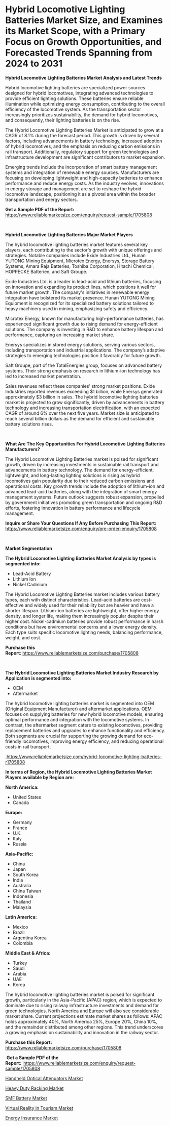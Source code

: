 <p><h1>Hybrid Locomotive Lighting Batteries Market Size, and Examines its Market Scope, with a Primary Focus on Growth Opportunities, and Forecasted Trends Spanning from 2024 to 2031</h1></p><p><strong>Hybrid Locomotive Lighting Batteries Market Analysis and Latest Trends</strong></p>
<p><p>Hybrid locomotive lighting batteries are specialized power sources designed for hybrid locomotives, integrating advanced technologies to provide efficient lighting solutions. These batteries ensure reliable illumination while optimizing energy consumption, contributing to the overall efficiency of the locomotive system. As the transportation sector increasingly prioritizes sustainability, the demand for hybrid locomotives, and consequently, their lighting batteries is on the rise.</p><p>The Hybrid Locomotive Lighting Batteries Market is anticipated to grow at a CAGR of 8.1% during the forecast period. This growth is driven by several factors, including advancements in battery technology, increased adoption of hybrid locomotives, and the emphasis on reducing carbon emissions in rail transport. Additionally, regulatory support for green technologies and infrastructure development are significant contributors to market expansion.</p><p>Emerging trends include the incorporation of smart battery management systems and integration of renewable energy sources. Manufacturers are focusing on developing lightweight and high-capacity batteries to enhance performance and reduce energy costs. As the industry evolves, innovations in energy storage and management are set to reshape the hybrid locomotive landscape, positioning it as a pivotal area within the broader transportation and energy sectors.</p></p>
<p><strong>Get a Sample PDF of the Report:&nbsp;</strong> <a href="https://www.reliablemarketsize.com/enquiry/request-sample/1705808?utm_campaign=1413&utm_medium=2&utm_source=Github&utm_content=ia&utm_term=21102024&utm_id=hybrid-locomotive-lighting-batteries">https://www.reliablemarketsize.com/enquiry/request-sample/1705808</a></p>
<p>&nbsp;</p>
<p><strong>Hybrid Locomotive Lighting Batteries Major Market Players</strong></p>
<p><p>The hybrid locomotive lighting batteries market features several key players, each contributing to the sector's growth with unique offerings and strategies. Notable companies include Exide Industries Ltd., Hunan YUTONG Mining Equipment, Microtex Energy, Enersys, Storage Battery Systems, Amara Raja Batteries, Toshiba Corporation, Hitachi Chemical, HOPPECKE Batterien, and Saft Groupe.</p><p>Exide Industries Ltd. is a leader in lead-acid and lithium batteries, focusing on innovation and expanding its product lines, which positions it well for future market growth. The company's initiatives in renewable energy integration have bolstered its market presence. Hunan YUTONG Mining Equipment is recognized for its specialized battery solutions tailored to heavy machinery used in mining, emphasizing safety and efficiency.</p><p>Microtex Energy, known for manufacturing high-performance batteries, has experienced significant growth due to rising demand for energy-efficient solutions. The company is investing in R&D to enhance battery lifespan and performance, capturing an increasing market share.</p><p>Enersys specializes in stored energy solutions, serving various sectors, including transportation and industrial applications. The company’s adaptive strategies to emerging technologies position it favorably for future growth. </p><p>Saft Groupe, part of the TotalEnergies group, focuses on advanced battery systems. Their strong emphasis on research in lithium-ion technology has led to increased market penetration.</p><p>Sales revenues reflect these companies' strong market positions. Exide Industries reported revenues exceeding $1 billion, while Enersys generated approximately $3 billion in sales. The hybrid locomotive lighting batteries market is projected to grow significantly, driven by advancements in battery technology and increasing transportation electrification, with an expected CAGR of around 6% over the next five years. Market size is anticipated to reach several billion dollars as the demand for efficient and sustainable battery solutions rises.</p></p>
<p>&nbsp;</p>
<p><strong>What Are The Key Opportunities For Hybrid Locomotive Lighting Batteries Manufacturers?</strong></p>
<p><p>The Hybrid Locomotive Lighting Batteries market is poised for significant growth, driven by increasing investments in sustainable rail transport and advancements in battery technology. The demand for energy-efficient, lightweight, and long-lasting lighting solutions is rising as hybrid locomotives gain popularity due to their reduced carbon emissions and operational costs. Key growth trends include the adoption of lithium-ion and advanced lead-acid batteries, along with the integration of smart energy management systems. Future outlook suggests robust expansion, propelled by government initiatives promoting green transportation and ongoing R&D efforts, fostering innovation in battery performance and lifecycle management.</p></p>
<p><strong>Inquire or Share Your Questions If Any Before Purchasing This Report:</strong> <a href="https://www.reliablemarketsize.com/enquiry/pre-order-enquiry/1705808?utm_campaign=1413&utm_medium=2&utm_source=Github&utm_content=ia&utm_term=21102024&utm_id=hybrid-locomotive-lighting-batteries">https://www.reliablemarketsize.com/enquiry/pre-order-enquiry/1705808</a></p>
<p>&nbsp;</p>
<p><strong>Market Segmentation</strong></p>
<p><strong>The Hybrid Locomotive Lighting Batteries Market Analysis by types is segmented into:</strong></p>
<p><ul><li>Lead-Acid Battery</li><li>Lithium Ion</li><li>Nickel Cadmium</li></ul></p>
<p><p>The Hybrid Locomotive Lighting Batteries market includes various battery types, each with distinct characteristics. Lead-acid batteries are cost-effective and widely used for their reliability but are heavier and have a shorter lifespan. Lithium-ion batteries are lightweight, offer higher energy density, and longer life, making them increasingly popular despite their higher cost. Nickel-cadmium batteries provide robust performance in harsh conditions but have environmental concerns and a lower energy density. Each type suits specific locomotive lighting needs, balancing performance, weight, and cost.</p></p>
<p><strong>Purchase this Report:&nbsp;</strong><a href="https://www.reliablemarketsize.com/purchase/1705808?utm_campaign=1413&utm_medium=2&utm_source=Github&utm_content=ia&utm_term=21102024&utm_id=hybrid-locomotive-lighting-batteries">https://www.reliablemarketsize.com/purchase/1705808</a></p>
<p>&nbsp;</p>
<p><strong>The Hybrid Locomotive Lighting Batteries Market Industry Research by Application is segmented into:</strong></p>
<p><ul><li>OEM</li><li>Aftermarket</li></ul></p>
<p><p>The hybrid locomotive lighting batteries market is segmented into OEM (Original Equipment Manufacturer) and aftermarket applications. OEM focuses on supplying batteries for new hybrid locomotive models, ensuring optimal performance and integration with the locomotive systems. In contrast, the aftermarket segment caters to existing locomotives, providing replacement batteries and upgrades to enhance functionality and efficiency. Both segments are crucial for supporting the growing demand for eco-friendly locomotives, improving energy efficiency, and reducing operational costs in rail transport.</p></p>
<p><a href="https://www.reliablemarketsize.com/hybrid-locomotive-lighting-batteries-r1705808?utm_campaign=1413&utm_medium=2&utm_source=Github&utm_content=ia&utm_term=21102024&utm_id=hybrid-locomotive-lighting-batteries">&nbsp;https://www.reliablemarketsize.com/hybrid-locomotive-lighting-batteries-r1705808</a></p>
<p><strong>In terms of Region, the Hybrid Locomotive Lighting Batteries Market Players available by Region are:</strong></p>
<p>
    <p> <strong> North America: </strong>
        <ul>
            <li>United States</li>
            <li>Canada</li>
        </ul>
        </p> 
    <p> <strong> Europe: </strong>
        <ul>
            <li>Germany</li>
            <li>France</li>
            <li>U.K.</li>
            <li>Italy</li>
            <li>Russia</li>
        </ul>
        </p> 
    <p> <strong> Asia-Pacific: </strong>
        <ul>
            <li>China</li>
            <li>Japan</li>
            <li>South Korea</li>
            <li>India</li>
            <li>Australia</li>
            <li>China Taiwan</li>
            <li>Indonesia</li>
            <li>Thailand</li>
            <li>Malaysia</li>
        </ul>
        </p> 
    <p> <strong> Latin America: </strong>
        <ul>
            <li>Mexico</li>
            <li>Brazil</li>
            <li>Argentina Korea</li>
            <li>Colombia</li>
        </ul>
        </p> 
    <p> <strong> Middle East & Africa: </strong>
        <ul>
            <li>Turkey</li>
            <li>Saudi</li>
            <li>Arabia</li>
            <li>UAE</li>
            <li>Korea</li>
        </ul>
    </p>
    </p>
<p><p>The hybrid locomotive lighting batteries market is poised for significant growth, particularly in the Asia-Pacific (APAC) region, which is expected to dominate due to rising railway infrastructure investments and demand for green technologies. North America and Europe will also see considerable market share. Current projections estimate market shares as follows: APAC holds approximately 40%, North America 25%, Europe 20%, China 10%, and the remainder distributed among other regions. This trend underscores a growing emphasis on sustainability and innovation in the railway sector.</p></p>
<p><strong>Purchase this Report: </strong><a href="https://www.reliablemarketsize.com/purchase/1705808?utm_campaign=1413&utm_medium=2&utm_source=Github&utm_content=ia&utm_term=21102024&utm_id=hybrid-locomotive-lighting-batteries">https://www.reliablemarketsize.com/purchase/1705808</a></p>
<p>&nbsp;<strong>Get a Sample PDF of the Report:&nbsp;&nbsp;</strong><a href="https://www.reliablemarketsize.com/enquiry/request-sample/1705808?utm_campaign=1413&utm_medium=2&utm_source=Github&utm_content=ia&utm_term=21102024&utm_id=hybrid-locomotive-lighting-batteries">https://www.reliablemarketsize.com/enquiry/request-sample/1705808</a></p>
<p><strong></strong></p>
<p><p><a href="https://github.com/chantekestenmo/Market-Research-Report-List-1/blob/main/handheld-optical-attenuators-market.md?utm_campaign=1413&utm_medium=2&utm_source=Github&utm_content=ia&utm_term=21102024&utm_id=hybrid-locomotive-lighting-batteries">Handheld Optical Attenuators Market</a></p><p><a href="https://issuu.com/reportprime-2/docs/heavy-duty-racking-market-size-2030_19365b3aea3ef8?utm_campaign=1413&utm_medium=2&utm_source=Github&utm_content=ia&utm_term=21102024&utm_id=hybrid-locomotive-lighting-batteries">Heavy Duty Racking Market</a></p><p><a href="https://github.com/ChiragRP21/Market-Research-Report-List-6/blob/main/smf-battery-market.md?utm_campaign=1413&utm_medium=2&utm_source=Github&utm_content=ia&utm_term=21102024&utm_id=hybrid-locomotive-lighting-batteries">SMF Battery Market</a></p><p><a href="https://www.linkedin.com/pulse/virtual-reality-tourism-market-growth-outlook-from-2024-xxivf?utm_campaign=1413&utm_medium=2&utm_source=Github&utm_content=ia&utm_term=21102024&utm_id=hybrid-locomotive-lighting-batteries">Virtual Reality in Tourism Market</a></p><p><a href="https://www.linkedin.com/pulse/energy-insurance-market-global-regional-analysis-focus-zl9ff?utm_campaign=1413&utm_medium=2&utm_source=Github&utm_content=ia&utm_term=21102024&utm_id=hybrid-locomotive-lighting-batteries">Energy Insurance Market</a></p></p>